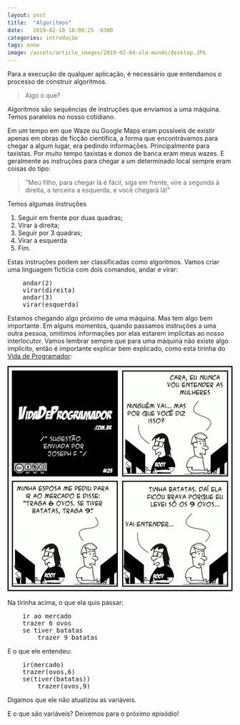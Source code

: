 ```yaml
---
layout: post
title:  "Algoritmos"
date:   2019-02-10 18:00:25 -0300
categories: introdução
tags: none
image: /assets/article_images/2019-02-04-ola-mundo/desktop.JPG
---
```


Para a execução de qualquer aplicação, é necessário que entendamos o processo de construir algoritmos.

> Algo o que?

Algoritmos são sequências de instruções que enviamos a uma máquina. Temos paralelos no nosso cotidiano.

Em um tempo em que Waze ou Google Maps eram possíveis de existir apenas em obras de ficção científica, a forma que encontrávamos para chegar a algum lugar, era pedindo informações. Principalmente para taxistas. Por muito tempo taxistas e donos de banca eram meus wazes. E geralmente as instruções para chegar a um determinado local sempre eram coisas do tipo:

> "Meu filho, para chegar lá é fácil, siga em frente, vire a segunda à direita, a terceira a esquerda, e você chegará lá!"

Temos algumas instruções

1. Seguir em frente por duas quadras;
2. Virar à direita;
3. Seguir por 3 quadras;
4. Virar a esquerda
5. Fim.

Estas instruções podem ser classificadas como algoritmos. Vamos criar uma linguagem fictícia com dois comandos, andar e virar:

<pre>
    andar(2)
    virar(direita)
    andar(3)
    virar(esquerda)
</pre>

Estamos chegando algo próximo de uma máquina. Mas tem algo bem importante. Em alguns momentos, quando passamos instruções a uma outra pessoa, omitimos informações por elas estarem implícitas ao nosso interlocutor. Vamos lembrar sempre que para uma máquina não existe algo implícito, então é importante explicar bem explicado, como esta tirinha do [Vida de Programador](https://vidadeprogramador.com.br/2011/03/22/logica-de-programacao/):

![Programadores](/assets/article_images/2019-02-09-algoritmos/tirinha25.png)

Na tirinha acima, o que ela quis passar:

<pre>
    ir ao mercado
    trazer 6 ovos
    se tiver batatas
        trazer 9 batatas
</pre>

E o que ele entendeu:
<pre>
    ir(mercado)
    trazer(ovos,6)
    se(tiver(batatas))
        trazer(ovos,9)
</pre>

Digamos que ele não atualizou as variáveis.

E o que são variáveis? Deixemos para o próximo episódio!

